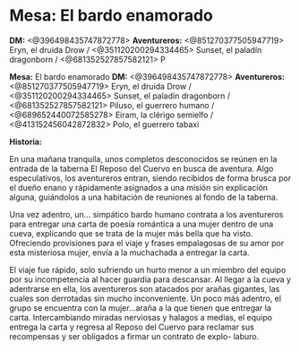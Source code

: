 # **Mesa:** El bardo enamorado
**DM:** <@396498435747872778> 
**Aventureros:** <@851270377505947719> Eryn, el druida Drow / <@351120200294334465> Sunset, el paladín dragonborn /  <@681352527857582121> P

**Mesa:** El bardo enamorado
**DM:** <@396498435747872778> 
**Aventureros:** <@851270377505947719> Eryn, el druida Drow / <@351120200294334465> Sunset, el paladín dragonborn /  <@681352527857582121> Piluso, el guerrero humano / <@689652440072585278> Eiram, la clérigo semielfo /  <@413152456042872832> Polo, el guerrero tabaxi 

**Historia:**

En una mañana tranquila, unos completos desconocidos se reúnen en la entrada de la taberna El Reposo del Cuervo en busca de aventura. Algo especulativos, los aventureros entran, siendo recibidos de forma brusca por el dueño enano y rápidamente asignados a una misión sin explicación alguna, guiándolos a una habitación de reuniones al fondo de la taberna. 

Una vez adentro, un... simpático bardo humano contrata a los aventureros para entregar una carta de poesía romántica a una mujer dentro de una cueva, explicando que se trata de la mujer más bella que ha visto. Ofreciendo provisiones para el viaje y frases empalagosas de su amor por esta misteriosa mujer, envía a la muchachada a entregar la carta.

El viaje fue rápido, solo sufriendo un hurto menor a un miembro del equipo por su incompetencia al hacer guardia para descansar. Al llegar a la cueva y adentrarse en ella, los aventureros son atacados por arañas gigantes, las cuales son derrotadas sin mucho inconveniente. Un poco más adentro, el grupo se encuentra con la mujer...araña a la que tienen que entregar la carta. Intercambiando miradas nerviosas y halagos a medias, el equipo entrega la carta y regresa al Reposo del Cuervo para reclamar sus recompensas y ser obligados a firmar un contrato de explo- laburo.


